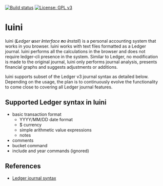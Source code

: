 [![Build status](https://travis-ci.org/abtechbit/luini.svg?branch=master)](https://travis-ci.org/abtechbit/luini)
[![License: GPL v3](https://img.shields.io/badge/License-GPL%20v3-blue.svg)](https://www.gnu.org/licenses/gpl-3.0)

# luini

luini (_**L**edger **u**ser **i**nterface **n**o **i**nstall_) is a personal accounting system that works in you browser. luini works with text files formatted as a Ledger journal. 
luini performs all the calculations in the browser and does not require ledger-cli presence in the system. Similar to Ledger, 
no modification is made to the original journal, luini only performs journal analysis, presents financial graphs and suggests 
adjustments or additions. 

luini supports subset of the Ledger v3 journal syntax as detailed below. Depending on the usage, the plan is to
continuously evolve the functionality to come close to covering all Ledger journal features. 


## Supported Ledger syntax in luini
- basic transaction format
  - YYYY/MM/DD date format
  - $ currency
  - simple arithmetic value expressions
  - notes
- comments
- bucket command
- include and year commands (ignored)



## References
- [Ledger journal syntax](http://ledger-cli.org/3.0/doc/ledger3.html)


